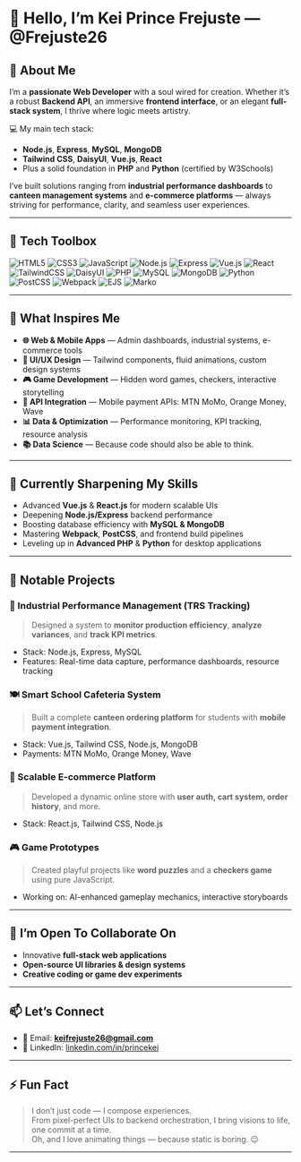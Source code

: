 # 👋 Hello, I’m Kei Prince Frejuste — @Frejuste26

## 🚀 About Me

I’m a **passionate Web Developer** with a soul wired for creation. Whether it’s a robust **Backend API**, an immersive **frontend interface**, or an elegant **full-stack system**, I thrive where logic meets artistry.

💻 My main tech stack:
- **Node.js**, **Express**, **MySQL**, **MongoDB**
- **Tailwind CSS**, **DaisyUI**, **Vue.js**, **React**
- Plus a solid foundation in **PHP** and **Python** (certified by W3Schools)

I’ve built solutions ranging from **industrial performance dashboards** to **canteen management systems** and **e-commerce platforms** — always striving for performance, clarity, and seamless user experiences.

---

## 🧰 Tech Toolbox

![HTML5](https://img.shields.io/badge/HTML5-E34F26?style=for-the-badge&logo=html5&logoColor=white)
![CSS3](https://img.shields.io/badge/CSS3-1572B6?style=for-the-badge&logo=css3&logoColor=white)
![JavaScript](https://img.shields.io/badge/JavaScript-F7DF1E?style=for-the-badge&logo=javascript&logoColor=black)
![Node.js](https://img.shields.io/badge/Node.js-339933?style=for-the-badge&logo=nodedotjs&logoColor=white)
![Express](https://img.shields.io/badge/Express.js-000000?style=for-the-badge&logo=express&logoColor=white)
![Vue.js](https://img.shields.io/badge/Vue.js-35495E?style=for-the-badge&logo=vue.js&logoColor=4FC08D)
![React](https://img.shields.io/badge/React-20232A?style=for-the-badge&logo=react&logoColor=61DAFB)
![TailwindCSS](https://img.shields.io/badge/Tailwind_CSS-06B6D4?style=for-the-badge&logo=tailwind-css&logoColor=white)
![DaisyUI](https://img.shields.io/badge/DaisyUI-7E22CE?style=for-the-badge&logo=tailwind-css&logoColor=white)
![PHP](https://img.shields.io/badge/PHP-777BB4?style=for-the-badge&logo=php&logoColor=white)
![MySQL](https://img.shields.io/badge/MySQL-005C84?style=for-the-badge&logo=mysql&logoColor=white)
![MongoDB](https://img.shields.io/badge/MongoDB-4EA94B?style=for-the-badge&logo=mongodb&logoColor=white)
![Python](https://img.shields.io/badge/Python-3776AB?style=for-the-badge&logo=python&logoColor=white)
![PostCSS](https://img.shields.io/badge/PostCSS-DD3A0A?style=for-the-badge&logo=postcss&logoColor=white)
![Webpack](https://img.shields.io/badge/Webpack-8DD6F9?style=for-the-badge&logo=webpack&logoColor=black)
![EJS](https://img.shields.io/badge/EJS-3178C6?style=for-the-badge&logo=ejs&logoColor=white)
![Marko](https://img.shields.io/badge/Marko-0E83CD?style=for-the-badge&logo=marko&logoColor=white)

---

## 👀 What Inspires Me

- **🌐 Web & Mobile Apps** — Admin dashboards, industrial systems, e-commerce tools
- **🎨 UI/UX Design** — Tailwind components, fluid animations, custom design systems
- **🎮 Game Development** — Hidden word games, checkers, interactive storytelling
- **🔗 API Integration** — Mobile payment APIs: MTN MoMo, Orange Money, Wave
- **📊 Data & Optimization** — Performance monitoring, KPI tracking, resource analysis
- **📚 Data Science** — Because code should also be able to think.

---

## 🌱 Currently Sharpening My Skills

- Advanced **Vue.js** & **React.js** for modern scalable UIs
- Deepening **Node.js/Express** backend performance
- Boosting database efficiency with **MySQL & MongoDB**
- Mastering **Webpack**, **PostCSS**, and frontend build pipelines
- Leveling up in **Advanced PHP** & **Python** for desktop applications

---

## 💼 Notable Projects

### 🎯 Industrial Performance Management (TRS Tracking)
> Designed a system to **monitor production efficiency**, **analyze variances**, and **track KPI metrics**.
- Stack: Node.js, Express, MySQL
- Features: Real-time data capture, performance dashboards, resource tracking

### 🍽️ Smart School Cafeteria System
> Built a complete **canteen ordering platform** for students with **mobile payment integration**.
- Stack: Vue.js, Tailwind CSS, Node.js, MongoDB
- Payments: MTN MoMo, Orange Money, Wave

### 🛒 Scalable E-commerce Platform
> Developed a dynamic online store with **user auth, cart system, order history**, and more.
- Stack: React.js, Tailwind CSS, Node.js

### 🎮 Game Prototypes
> Created playful projects like **word puzzles** and a **checkers game** using pure JavaScript.
- Working on: AI-enhanced gameplay mechanics, interactive storyboards

---

## 🤝 I’m Open To Collaborate On

- Innovative **full-stack web applications**
- **Open-source UI libraries & design systems**
- **Creative coding or game dev experiments**

---

## 📫 Let’s Connect

- 📧 Email: **keifrejuste26@gmail.com**
- 💼 LinkedIn: [linkedin.com/in/princekei](https://www.linkedin.com/in/princekei)

---

## ⚡ Fun Fact

> I don’t just code — I compose experiences.  
From pixel-perfect UIs to backend orchestration, I bring visions to life, one commit at a time.  
Oh, and I love animating things — because static is boring. 😉

---

